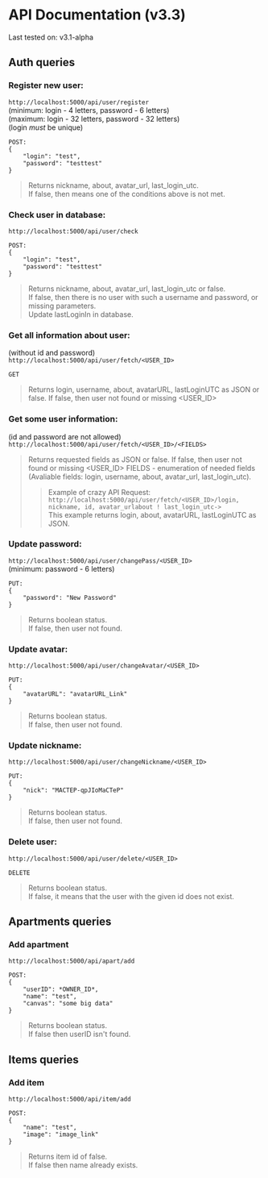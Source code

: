 # API Documentation (v3.3)

Last tested on: v3.1-alpha

## Auth queries

### Register new user:
`http://localhost:5000/api/user/register` <br>
(minimum: login - 4 letters, password - 6 letters) <br>
(maximum: login - 32 letters, password - 32 letters) <br>
(login _must_ be unique) <br>
```
POST:
{
    "login": "test",
    "password": "testtest"
}
```
> Returns nickname, about, avatar_url, last_login_utc.<br>
> If false, then means one of the conditions above is not met.

### Check user in database:
`http://localhost:5000/api/user/check` <br>
```
POST:
{
    "login": "test",
    "password": "testtest"
}
```
> Returns nickname, about, avatar_url, last_login_utc or false.<br>
> If false, then there is no user with such a username and password, or missing parameters.<br>
> Update lastLoginIn in database.

### Get all information about user:
(without id and password) <br>
`http://localhost:5000/api/user/fetch/<USER_ID>` <br>
```
GET
```
> Returns login, username, about, avatarURL, lastLoginUTC as JSON or false.
> If false, then user not found or missing <USER_ID>

### Get some user information:
(id and password are not allowed) <br>
`http://localhost:5000/api/user/fetch/<USER_ID>/<FIELDS>` <br>
> Returns requested fields as JSON or false.
> If false, then user not found or missing <USER_ID>
> FIELDS - enumeration of needed fields (Avaliable fields: login, username, about, avatar_url, last_login_utc).
>> Example of crazy API Request:<br>`http://localhost:5000/api/user/fetch/<USER_ID>/login, nickname, id, avatar_urlabout ! last_login_utc->`<br>
>> This example returns login, about, avatarURL, lastLoginUTC as JSON.

### Update password:
`http://localhost:5000/api/user/changePass/<USER_ID>` <br>
(minimum: password - 6 letters) <br>
```
PUT:
{
    "password": "New Password"
}
```
> Returns boolean status.<br>
> If false, then user not found.


### Update avatar:
`http://localhost:5000/api/user/changeAvatar/<USER_ID>` <br>
```
PUT:
{
    "avatarURL": "avatarURL_Link"
}
```
> Returns boolean status.<br>
> If false, then user not found.

### Update nickname:
`http://localhost:5000/api/user/changeNickname/<USER_ID>` <br>
```
PUT:
{
    "nick": "MACTEP-qpJIoMaCTeP"
}
```
> Returns boolean status.<br>
> If false, then user not found.


### Delete user:
`http://localhost:5000/api/user/delete/<USER_ID>` <br>
```
DELETE
```
> Returns boolean status.<br>
> If false, it means that the user with the given id does not exist.

## Apartments queries

### Add apartment
`http://localhost:5000/api/apart/add` <br>
```
POST:
{
    "userID": *OWNER_ID*,
    "name": "test",
    "canvas": "some big data"
}
```
> Returns boolean status.<br>
> If false then userID isn't found.

## Items queries

### Add item
`http://localhost:5000/api/item/add` <br>
```
POST:
{
    "name": "test",
    "image": "image_link"
}
```
> Returns item id of false.<br>
> If false then name already exists.